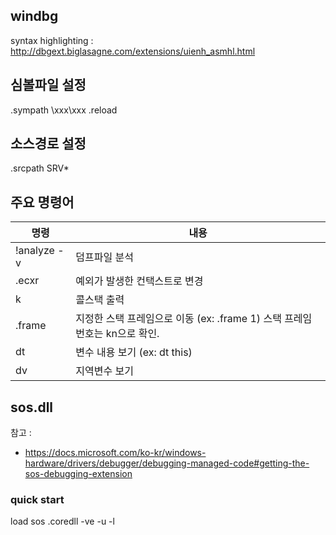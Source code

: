 ## windbg

syntax highlighting : http://dbgext.biglasagne.com/extensions/uienh_asmhl.html

## 심볼파일 설정
.sympath \\xxx\xxx
.reload

## 소스경로 설정
.srcpath SRV*

## 주요 명령어
| 명령 | 내용 |
| - | - |
| !analyze -v | 덤프파일 분석 |
| .ecxr | 예외가 발생한 컨택스트로 변경 |
|k | 콜스택 출력|
|.frame | 지정한 스택 프레임으로 이동 (ex: .frame 1) 스택 프레임 번호는 kn으로 확인.|
|dt | 변수 내용 보기 (ex: dt this)|
|dv | 지역변수 보기|



## sos.dll

참고 :
- https://docs.microsoft.com/ko-kr/windows-hardware/drivers/debugger/debugging-managed-code#getting-the-sos-debugging-extension

### quick start

load sos
    .coredll -ve -u -l

​    
